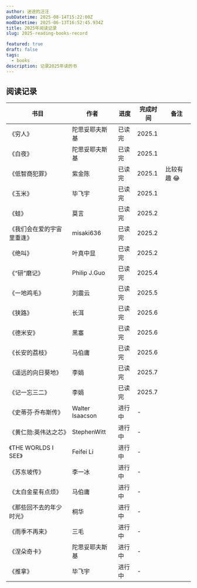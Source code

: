 ```yaml
---
author: 迷途的汪汪
pubDatetime: 2025-08-14T15:22:00Z
modDatetime: 2025-06-13T16:52:45.934Z
title: 2025年阅读记录
slug: 2025-reading-books-record

featured: true
draft: false
tags:
  - books
description: 记录2025年读的书
---
```


## 阅读记录

| 书目                       | 作者            | 进度   | 完成时间 | 备注        |
| -------------------------- | --------------- | ------ | -------- | ----------- |
| 《穷人》                   | 陀思妥耶夫斯基  | 已读完 | 2025.1   |             |
| 《白夜》                   | 陀思妥耶夫斯基  | 已读完 | 2025.1   |             |
| 《低智商犯罪》             | 紫金陈          | 已读完 | 2025.1   | 比较有趣 😂 |
| 《玉米》                   | 毕飞宇          | 已读完 | 2025.1   |             |
| 《蛙》                     | 莫言            | 已读完 | 2025.2   |             |
| 《我们会在爱的宇宙里重逢》 | misaki636       | 已读完 | 2025.2   |             |
| 《绝叫》                   | 叶真中显        | 已读完 | 2025.2   |             |
| 《“研”磨记》               | Philip J.Guo    | 已读完 | 2025.4   |             |
| 《一地鸡毛》               | 刘震云          | 已读完 | 2025.5   |             |
| 《狭路》                   | 长洱            | 已读完 | 2025.6   |             |
| 《德米安》                 | 黑塞            | 已读完 | 2025.6   |             |
| 《长安的荔枝》             | 马伯庸          | 已读完 | 2025.6   |             |
| 《遥远的向日葵地》         | 李娟            | 已读完 | 2025.7   |             |
| 《记一忘三二》             | 李娟            | 已读完 | 2025.7   |             |
| 《史蒂芬·乔布斯传》        | Walter Isaacson | 进行中 | -        |             |
| 《黄仁勋:英伟达之芯》      | StephenWitt     | 进行中 | -        |             |
| 《THE WORLDS I SEE》       | Feifei Li       | 进行中 | -        |             |
| 《苏东坡传》               | 李一冰          | 进行中 | -        |             |
| 《太白金星有点烦》         | 马伯庸          | 进行中 | -        |             |
| 《那些回不去的年少时光》   | 桐华            | 进行中 | -        |             |
| 《雨季不再来》             | 三毛            | 进行中 | -        |             |
| 《涅朵奇卡》               | 陀思妥耶夫斯基  | 进行中 | -        |             |
| 《推拿》                   | 毕飞宇          | 进行中 | -        |             |

